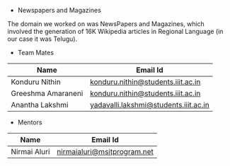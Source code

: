 

* Newspapers and Magazines

The domain we worked on was NewsPapers and Magazines, which involved the generation of 16K Wikipedia articles in Regional Language (in our case it was Telugu).


* Team Mates

| Name                | Email Id                              |
| ------------------  | ------------------------------------- | 
| Konduru Nithin      | konduru.nithin@students.iiit.ac.in    |
| Greeshma Amaraneni  | konduru.nithin@students.iiit.ac.in    |
| Anantha Lakshmi     | yadavalli.lakshmi@students.iiit.ac.in |


* Mentors

| Name                | Email Id                              |
| ------------        | ----------------------------------    | 
| Nirmai Aluri        | nirmaialuri@msitprogram.net           |

   